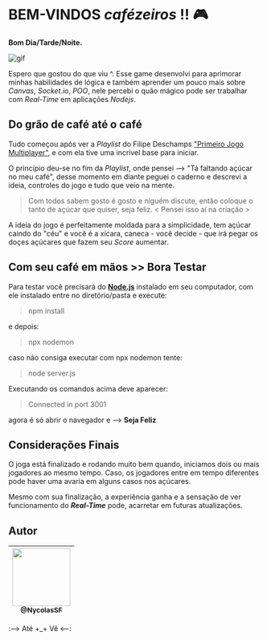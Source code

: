 # BEM-VINDOS _cafézeiros_ !! :video_game:

**Bom Dia/Tarde/Noite.**

![gif](game.gif)

Espero que gostou do que viu ^. Esse game desenvolvi para aprimorar minhas habilidades de lógica e também aprender um pouco mais sobre *Canvas*, *Socket.io*, *POO*, nele percebi o quão mágico pode ser trabalhar com *Real-Time* em aplicações *Nodejs*.

## Do grão de café até o café 

Tudo começou após ver a *Playlist* do Filipe Deschamps
["Primeiro Jogo Multiplayer"](https://www.youtube.com/watch?v=0sTfIZvjYJk&list=PLMdYygf53DP5SVQQrkKCVWDS0TwYLVitL), e com ela tive uma incrível base para iniciar.

O princípio deu-se no fim da *Playlist*, onde pensei --> "Tá faltando açúcar no meu café", desse momento em diante peguei o caderno e descrevi a ideia, controles do jogo e tudo que veio na mente. 

> Com todos sabem gosto é gosto e niguém discute, então coloque o tanto de açúcar que quiser, seja feliz. < Pensei isso aí na criação >

A ideia do jogo é perfeitamente moldada para a simplicidade, tem açúcar caindo do "céu" e você é a 
xícara, caneca - você decide - que irá pegar os doçes açúcares que fazem seu *Score* aumentar. 

## Com seu café em mãos >> Bora Testar

Para testar você precisará do [**Node.js**](https://nodejs.org/en/download/) instalado em seu computador, com ele instalado entre no diretório/pasta e execute:

> npm install

e depois:

> npx nodemon

caso não consiga executar com npx nodemon tente:

>node server.js

Executando os comandos acima deve aparecer:
> Connected in port 3001

agora é só abrir o navegador e --> **Seja Feliz**


## Considerações Finais

O joga está finalizado e rodando muito bem quando, iniciamos dois ou mais jogadores ao mesmo tempo. Caso, os jogadores entre em tempo diferentes pode haver uma avaria em alguns casos nos açúcares. 

Mesmo com sua finalização, a experiência ganha e a sensação de ver funcionamento do **_Real-Time_** pode, acarretar em futuras atualizações.

## Autor
| [<img src="https://avatars3.githubusercontent.com/u/31997816?s=460&u=107452a7dfa9ec91a46f6fe7abced2ce57c6b2ce&v=4" width=115><br><sub>@NycolasSF</sub>](https://github.com/NycolasSF) |
| :---: |
:--> Até +_+ Vê <--:
